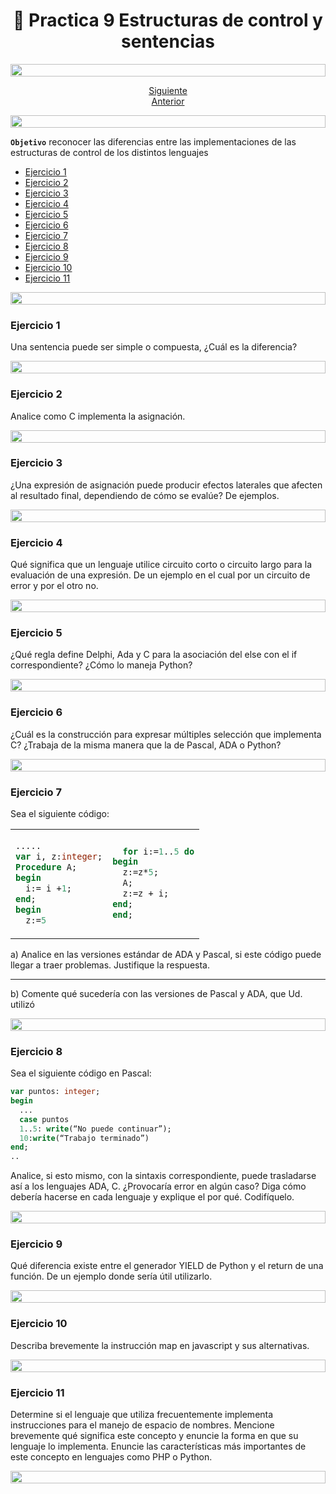 <h1 align="center"> 📝 Practica 9 Estructuras de control y sentencias</h1>

<img src= 'https://i.gifer.com/origin/8c/8cd3f1898255c045143e1da97fbabf10_w200.gif' height="20" width="100%">

<div align="center">

[Siguiente](/Documentos/Practica8.md)<br>
[Anterior](/Documentos/Practica10.md)

</div>

<img src= 'https://i.gifer.com/origin/8c/8cd3f1898255c045143e1da97fbabf10_w200.gif' height="20" width="100%">

**`Objetivo`** reconocer las diferencias entre las implementaciones de las estructuras de control de los distintos lenguajes

- [Ejercicio 1](#ejercicio-1)
- [Ejercicio 2](#ejercicio-2)
- [Ejercicio 3](#ejercicio-3)
- [Ejercicio 4](#ejercicio-4)
- [Ejercicio 5](#ejercicio-5)
- [Ejercicio 6](#ejercicio-6)
- [Ejercicio 7](#ejercicio-7)
- [Ejercicio 8](#ejercicio-8)
- [Ejercicio 9](#ejercicio-9)
- [Ejercicio 10](#ejercicio-10)
- [Ejercicio 11](#ejercicio-11)


<img src= 'https://i.gifer.com/origin/8c/8cd3f1898255c045143e1da97fbabf10_w200.gif' height="20" width="100%">

### Ejercicio 1
Una sentencia puede ser simple o compuesta, ¿Cuál es la diferencia?

<img src= 'https://i.gifer.com/origin/8c/8cd3f1898255c045143e1da97fbabf10_w200.gif' height="20" width="100%">

### Ejercicio 2
Analice como C implementa la asignación.

<img src= 'https://i.gifer.com/origin/8c/8cd3f1898255c045143e1da97fbabf10_w200.gif' height="20" width="100%">

### Ejercicio 3
¿Una expresión de asignación puede producir efectos laterales que afecten al resultado final, dependiendo de cómo se evalúe? De ejemplos.

<img src= 'https://i.gifer.com/origin/8c/8cd3f1898255c045143e1da97fbabf10_w200.gif' height="20" width="100%">

### Ejercicio 4
Qué significa que un lenguaje utilice circuito corto o circuito largo para la evaluación de una expresión. De un ejemplo en el cual por un circuito de error y por el otro no.

<img src= 'https://i.gifer.com/origin/8c/8cd3f1898255c045143e1da97fbabf10_w200.gif' height="20" width="100%">

### Ejercicio 5
¿Qué regla define Delphi, Ada y C para la asociación del else con el if correspondiente? ¿Cómo lo maneja Python?

<img src= 'https://i.gifer.com/origin/8c/8cd3f1898255c045143e1da97fbabf10_w200.gif' height="20" width="100%">

### Ejercicio 6
¿Cuál es la construcción para expresar múltiples selección que implementa C? ¿Trabaja de la misma manera que la de Pascal, ADA o Python?

<img src= 'https://i.gifer.com/origin/8c/8cd3f1898255c045143e1da97fbabf10_w200.gif' height="20" width="100%">

### Ejercicio 7
Sea el siguiente código:

<table><td>

```pascal
.....
var i, z:integer;
Procedure A;
begin
  i:= i +1;
end;
begin
  z:=5
```

</td><td>

```pascal
  for i:=1..5 do
begin
  z:=z*5;
  A;
  z:=z + i;
end;
end;
```

</td></table>

a) Analice en las versiones estándar de ADA y Pascal, si este código puede llegar a traer problemas. Justifique la respuesta.

---

b) Comente qué sucedería con las versiones de Pascal y ADA, que Ud. utilizó

<img src= 'https://i.gifer.com/origin/8c/8cd3f1898255c045143e1da97fbabf10_w200.gif' height="20" width="100%">

### Ejercicio 8

Sea el siguiente código en Pascal:

```pascal
var puntos: integer;
begin
  ...
  case puntos
  1..5: write(“No puede continuar”);
  10:write(“Trabajo terminado”)
end;
..
```

Analice, si esto mismo, con la sintaxis correspondiente, puede trasladarse así a los lenguajes ADA, C. ¿Provocaría error en algún caso? Diga cómo debería hacerse en cada lenguaje y explique el por qué. Codifíquelo.

<img src= 'https://i.gifer.com/origin/8c/8cd3f1898255c045143e1da97fbabf10_w200.gif' height="20" width="100%">

### Ejercicio 9
Qué diferencia existe entre el generador YIELD de Python y el return de una función. De un ejemplo donde sería útil utilizarlo.

<img src= 'https://i.gifer.com/origin/8c/8cd3f1898255c045143e1da97fbabf10_w200.gif' height="20" width="100%">

### Ejercicio 10
Describa brevemente la instrucción map en javascript y sus alternativas.

<img src= 'https://i.gifer.com/origin/8c/8cd3f1898255c045143e1da97fbabf10_w200.gif' height="20" width="100%">

### Ejercicio 11
Determine si el lenguaje que utiliza frecuentemente implementa instrucciones para el manejo de espacio de nombres. Mencione brevemente qué significa este concepto y enuncie la forma en que su lenguaje lo implementa. Enuncie las características más importantes de este concepto en lenguajes como PHP o Python.

<img src= 'https://i.gifer.com/origin/8c/8cd3f1898255c045143e1da97fbabf10_w200.gif' height="20" width="100%">
